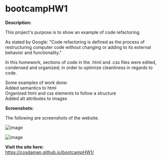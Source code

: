 # bootcampHW1

**Description:**

This project's purpose is to show an example of code refactoring.

As stated by Google: "Code refactoring is defined as the process of restructuring computer code without changing or adding to its external behavior and functionality."

In this homework, sections of code in the .html and .css files were edited, condensed and organized; in order to optimize cleanliness in regards to code.

Some examples of work done:  
Added semantics to html  
Organized html and css elements to follow a structure  
Added alt attributes to images  


**Screenshots:**

The following are screenshots of the website.

![image](https://user-images.githubusercontent.com/3162991/133184676-039f3b5c-555f-4944-8b6b-b09e0c41fcb2.png)

![image](https://user-images.githubusercontent.com/3162991/133184737-f7839938-683b-4123-9264-50e8f6837c9e.png)


**Visit the site here:**  
https://cosdaman.github.io/bootcampHW1/
